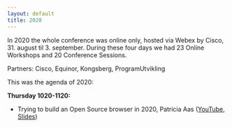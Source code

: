 ```yaml
---
layout: default
title: 2020
---
```


In 2020 the whole conference was online only, hosted via Webex by Cisco, 31. august til 3. september. During these four days we had 23 Online Workshops and 20 Conference Sessions.

Partners: Cisco, Equinor, Kongsberg, ProgramUtvikling

This was the agenda of 2020:

__Thursday 1020-1120:__

- Trying to build an Open Source browser in 2020, Patricia Aas ([YouTube](https://youtu.be/eYKM_wJNzUY), [Slides](https://www.slideshare.net/PatriciaAas/trying-to-build-an-open-source-browser-in-2020))
